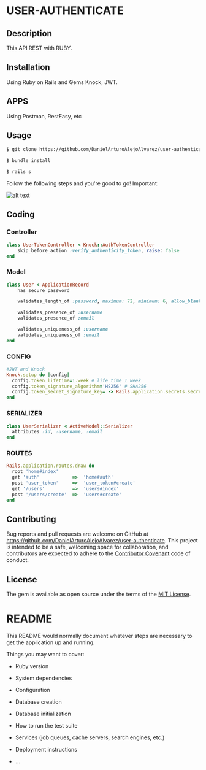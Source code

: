 # USER-AUTHENTICATE
## Description

This API REST with RUBY.

## Installation
Using Ruby on Rails and Gems Knock, JWT.

## APPS
Using Postman, RestEasy, etc

## Usage
```html
$ git clone https://github.com/DanielArturoAlejoAlvarez/user-authenticate.git [NAME APP] 

$ bundle install

$ rails s
```
Follow the following steps and you're good to go! Important:


![alt text](https://i.gifer.com/Rbt2.gif)


## Coding

### Controller

```ruby
class UserTokenController < Knock::AuthTokenController
    skip_before_action :verify_authenticity_token, raise: false
end
```

### Model 

```ruby
class User < ApplicationRecord
    has_secure_password

    validates_length_of :password, maximum: 72, minimum: 6, allow_blank: false, allow_nil: false

    validates_presence_of :username
    validates_presence_of :email

    validates_uniqueness_of :username
    validates_uniqueness_of :email
end
```

### CONFIG 

```ruby
#JWT and Knock
Knock.setup do |config|  
  config.token_lifetime=1.week # life time 1 week
  config.token_signature_algorithm='HS256' # SHA256
  config.token_secret_signature_key= -> Rails.application.secrets.secret_key_base} # KEY auto generate
end
```

### SERIALIZER 

```ruby
class UserSerializer < ActiveModel::Serializer
  attributes :id, :username, :email
end
```

### ROUTES 

```ruby
Rails.application.routes.draw do
  root 'home#index'
  get 'auth'            =>  'home#auth'
  post 'user_token'     =>  'user_token#create'
  get '/users'          =>  'users#index'
  post '/users/create'  =>  'users#create'
end
```

## Contributing

Bug reports and pull requests are welcome on GitHub at https://github.com/DanielArturoAlejoAlvarez/user-authenticate. This project is intended to be a safe, welcoming space for collaboration, and contributors are expected to adhere to the [Contributor Covenant](http://contributor-covenant.org) code of conduct.


## License

The gem is available as open source under the terms of the [MIT License](http://opensource.org/licenses/MIT).



# README

This README would normally document whatever steps are necessary to get the
application up and running.

Things you may want to cover:

* Ruby version

* System dependencies

* Configuration

* Database creation

* Database initialization

* How to run the test suite

* Services (job queues, cache servers, search engines, etc.)

* Deployment instructions

* ...
